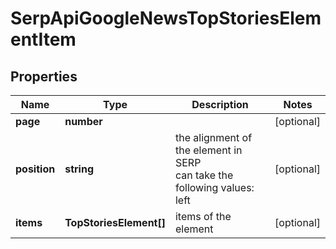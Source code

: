 # SerpApiGoogleNewsTopStoriesElementItem

## Properties

| Name | Type | Description | Notes |
|------------ | ------------- | ------------- | -------------|
**page** | **number** |  |[optional]|
**position** | **string** | the alignment of the element in SERP<br>can take the following values:<br>left |[optional]|
**items** | **TopStoriesElement[]** | items of the element |[optional]|
